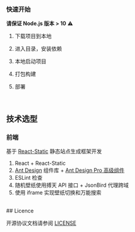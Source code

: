 <!--
 * @Author: zuoheng
-->
### 快速开始

**请保证 Node.js 版本 > 10** ⚠️

1. 下载项目到本地


2. 进入目录，安装依赖


3. 本地启动项目
   
   
4. 打包构建


5. 部署

<br/>

## 技术选型

### 前端

基于 [React-Static](https://github.com/react-static/react-static) 静态站点生成框架开发

1. React + React-Static 
2. [Ant Design](https://ant.design/index-cn) 组件库 + [Ant Design Pro 高级组件](https://procomponents.ant.design/components)
3. ESLint 检查
4. 随机壁纸使用搏天 API 接口 + JsonBird 代理跨域
5. 使用 iframe 实现壁纸切换和万能搜索


<br/>
## Licence

开源协议文档请参阅 [LICENSE](./LICENSE)
